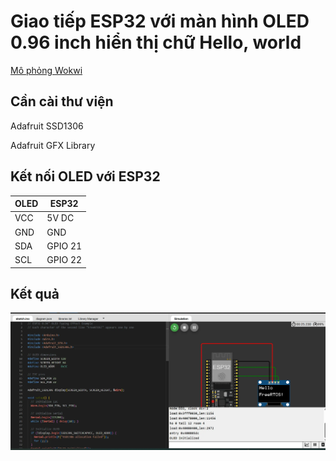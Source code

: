 # Giao tiếp ESP32 với màn hình OLED 0.96 inch hiển thị chữ Hello, world

[Mô phỏng Wokwi](https://wokwi.com/projects/430467005854740481)

## Cần cài thư viện

Adafruit SSD1306

Adafruit GFX Library

## Kết nối OLED với ESP32

| OLED | ESP32 |
| ---- | ----- |
| VCC | 5V DC |
| GND | GND |
| SDA | GPIO 21 |
| SCL | GPIO 22 |

## Kết quả

![OLED](./img/image.png)
